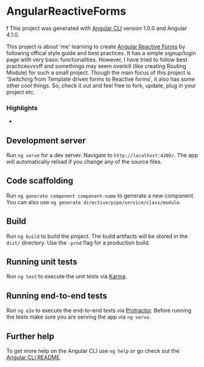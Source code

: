 # AngularReactiveForms
f
This project was generated with [Angular CLI](https://github.com/angular/angular-cli) version 1.0.0 and Angular 4.1.0.

This project is about 'me' learning to create [Angular Reactive Forms](https://angular.io/docs/ts/latest/guide/reactive-forms.html) by following offical style guide and best practices. It has a simple signup/login page with very basic functionalities. However, I have tried to follow best practicesvvvff and somethings may seem overkill (like creating Routing Module) for such a small project. Though the main focus of this project is 'Switching from Template driven forms to Reactive forms', it also has some other cool things. So, check it out and feel free to fork, update, plug in your project etc.

### Highlights
* 

## Development server

Run `ng serve` for a dev server. Navigate to `http://localhost:4200/`. The app will automatically reload if you change any of the source files.

## Code scaffolding

Run `ng generate component component-name` to generate a new component. You can also use `ng generate directive/pipe/service/class/module`.

## Build

Run `ng build` to build the project. The build artifacts will be stored in the `dist/` directory. Use the `-prod` flag for a production build.

## Running unit tests

Run `ng test` to execute the unit tests via [Karma](https://karma-runner.github.io).

## Running end-to-end tests

Run `ng e2e` to execute the end-to-end tests via [Protractor](http://www.protractortest.org/).
Before running the tests make sure you are serving the app via `ng serve`.

## Further help

To get more help on the Angular CLI use `ng help` or go check out the [Angular CLI README](https://github.com/angular/angular-cli/blob/master/README.md).

